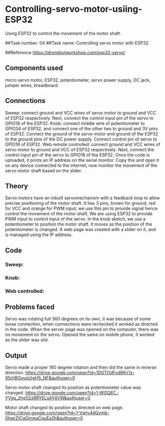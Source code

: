 # Controlling-servo-motor-usiing-ESP32
Using ESP32 to control the movement of the motor shaft.

##Task number: 04
##Task name: Controlling servo motor with ESP32.

##Reference
https://dronebotworkshop.com/esp32-servo/

##  Components used
micro servo motor, ESP32, potentiometer, servo power supply, DC jack, jumper wires, breadboard.

## Connections
Sweep: connect ground and VCC wires of servo motor to ground and VCC of ESP32 respectively. Next, connect the control input pin of the servo to GPIO18 of the ESP32.
Knob: connect middle wire of potentiometer to GPIO34 of ESP32, and connect one of the other two to ground and 3V pins of ESP32. Connect the ground of the servo motor and ground of the ESP32 to the ground pins of the DC power supply. Connect control pin of servo to GPIO18 of ESP32.
Web remote controlled: connect ground and VCC wires of servo motor to ground and VCC of ESP32 respectively. Next, connect the control input pin of the servo to GPIO18 of the ESP32. Once the code is uploaded, it prints an IP address on the serial monitor. Copy this and open it on any device connected to the internet, now monitor the movement of the servo motor shaft based on the slider.

## Theory 
Servo motors have an inbuilt servomechanism with a feedback loop to allow precise positioning of the motor shaft. It has 3 pins, brown for ground, red for VCC and orange for PWM input, we use this pin to provide signal hence control the movement of the motor shaft. We are using ESP32 to provide PWM input to control input of the servo. 
In the knob sketch, we use a potentiometer to position the motor shaft. It moves as the position of the potentiometer is changed.
A web page was created with a slider on it, and is managed using the IP address. 

## Code
### Sweep: 

### Knob:
 
### Web controlled: 
           
            

## Problems faced
Servo was rotating full 360 degrees on its own, it was because of some loose connection, when connections were rechecked it worked as directed in the code.
When the server page was opened on the computer, there was no movement on the servo. Opened the same on mobile phone, it worked as the slider was slid.

## Output
Servo made a proper 180 degree rotation and then did the same in reverse direction.
https://drive.google.com/open?id=1DGTOdFvdRKjr1z-95rhBGvuoUigH5_NF&authuser=0

Servo motor shaft changed its position as potentiometer value was changed.
https://drive.google.com/open?id=1-WGQ87_-YVjjq_2hq1i2zRRYELsAY4VW&authuser=0

Motor shaft changed its position as directed on web page.
https://drive.google.com/open?id=1-Vwty4dQvmb-0hwrZtCaGimeaCquEa2h&authuser=0




